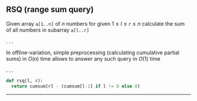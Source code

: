 RSQ (range sum query)
---

Given array ```a[1..n]``` of $n$ numbers
for given $1 \leq l \leq r \leq n$
calculate the sum of all numbers
in subarray ```a[l..r]```

. . .

In offline-variation,
simple preprocessing (calculating cumulative partial sums)
in $O(n)$ time
allows to answer any such query in $O(1)$ time

. . .

```python
def rsq(l, r):
  return cumsum[r] - (cumsum[l-1] if l != 0 else 0)
```

* * *
